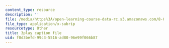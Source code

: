 ```yaml
---
content_type: resource
description: ''
file: /media/https%3A/open-learning-course-data-rc.s3.amazonaws.com/8-04-quantum-physics-i-spring-2016/f0d3befd99c35516ad8096e99f066b87_Cb_3sOYLjUI.vtt
file_type: application/x-subrip
resourcetype: Other
title: 3play caption file
uid: f0d3befd-99c3-5516-ad80-96e99f066b87
---
```

